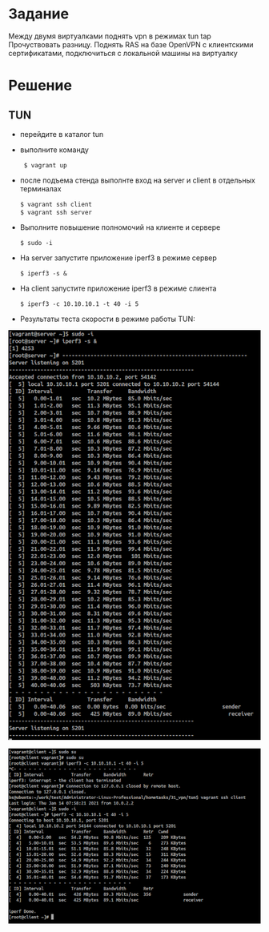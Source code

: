 # Задание

Между двумя виртуалками поднять vpn в режимах
tun
tap Прочуствовать разницу.
Поднять RAS на базе OpenVPN с клиентскими сертификатами, подключиться с локальной машины на виртуалку

# Решение
## TUN
- перейдите в каталог tun
- выполните команду 

       $ vagrant up

- после подъема стенда выполнте вход на server и client в отдельных терминалах

      $ vagrant ssh client
      $ vagrant ssh server

- Выполните повышение полномочий на клиенте и сервере

      $ sudo -i
      
- На server запустите приложение iperf3 в режиме сервер

      $ iperf3 -s &

- На client запустите приложение iperf3 в режиме слиента

      $ iperf3 -c 10.10.10.1 -t 40 -i 5

- Результаты теста скорости в режиме работы TUN:

![alt text](tun/p1.png "server tun")

![alt text](tun/p2.png "client tun")









